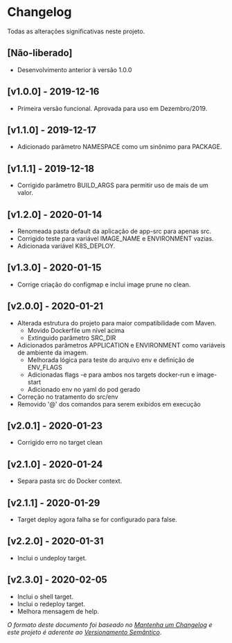 # Changelog

Todas as alterações significativas neste projeto.

## [Não-liberado]
- Desenvolvimento anterior à versão 1.0.0

## [v1.0.0] - 2019-12-16
- Primeira versão funcional. Aprovada para uso em Dezembro/2019.

## [v1.1.0] - 2019-12-17
- Adicionado parâmetro NAMESPACE como um sinônimo para PACKAGE.

## [v1.1.1] - 2019-12-18
- Corrigido parâmetro BUILD\_ARGS para permitir uso de mais de um valor.

## [v1.2.0] - 2020-01-14
- Renomeada pasta default da aplicação de app-src para apenas src.
- Corrigido teste para variável IMAGE\_NAME e ENVIRONMENT vazias.
- Adicionada variável K8S\_DEPLOY.

## [v1.3.0] - 2020-01-15
- Corrige criação do configmap e inclui image prune no clean.

## [v2.0.0] - 2020-01-21
- Alterada estrutura do projeto para maior compatibilidade com Maven.
  - Movido Dockerfile um nível acima
  - Extinguido parâmetro SRC\_DIR
- Adicionados parâmetros APPLICATION e ENVIRONMENT como variáveis de ambiente da imagem.
  - Melhorada lógica para teste do arquivo env e definição de ENV\_FLAGS
  - Adicionadas flags -e para ambos nos targets docker-run e image-start
  - Adicionado env no yaml do pod gerado
- Correção no tratamento do src/env
- Removido '@' dos comandos para serem exibidos em execução

## [v2.0.1] - 2020-01-23
- Corrigido erro no target clean

## [v2.1.0] - 2020-01-24
- Separa pasta src do Docker context.

## [v2.1.1] - 2020-01-29
- Target deploy agora falha se for configurado para false.

## [v2.2.0] - 2020-01-31
- Inclui o undeploy target.

## [v2.3.0] - 2020-02-05
- Inclui o shell target.
- Inclui o redeploy target.
- Melhora mensagem de help.


_O formato deste documento foi baseado no [Mantenha um
Changelog](https://keepachangelog.com/pt-BR/0.3.0/) e este projeto é aderente ao
[Versionamento Semântico](https://semver.org/lang/pt-BR/)_.

